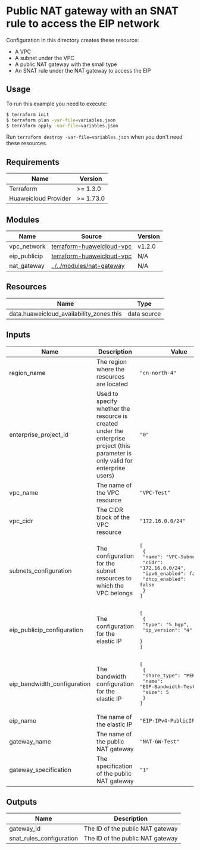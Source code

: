 # Public NAT gateway with an SNAT rule to access the EIP network

Configuration in this directory creates these resource:

+ A VPC
+ A subnet under the VPC
+ A public NAT gateway with the small type
+ An SNAT rule under the NAT gateway to access the EIP

## Usage

To run this example you need to execute:

```bash
$ terraform init
$ terraform plan -var-file=variables.json
$ terraform apply -var-file=variables.json
```

Run `terraform destroy -var-file=variables.json` when you don't need these resources.

## Requirements

| Name | Version |
|------|---------|
| Terraform | >= 1.3.0 |
| Huaweicloud Provider | >= 1.73.0 |

## Modules

<!-- markdownlint-disable MD013 -->
| Name | Source | Version |
|------|--------|---------|
| vpc_network | [terraform-huaweicloud-vpc](https://github.com/terraform-huaweicloud-modules/terraform-huaweicloud-vpc) | v1.2.0 |
| eip_publicip | [terraform-huaweicloud-vpc](https://github.com/terraform-huaweicloud-modules/terraform-huaweicloud-eip/modules/eip-publicip) | N/A |
| nat_gateway | [../../modules/nat-gateway](../../modules/nat-gateway/README.md) | N/A |
<!-- markdownlint-enable MD013 -->

## Resources

| Name | Type |
|------|------|
| data.huaweicloud_availability_zones.this | data source |

## Inputs

<!-- markdownlint-disable MD013 -->
| Name | Description | Value |
|------|-------------|-------|
| region_name | The region where the resources are located | `"cn-north-4"` |
| enterprise_project_id | Used to specify whether the resource is created under the enterprise project (this parameter is only valid for enterprise users) | `"0"` |
| vpc_name | The name of the VPC resource | `"VPC-Test"` |
| vpc_cidr | The CIDR block of the VPC resource | `"172.16.0.0/24"` |
| subnets_configuration | The configuration for the subnet resources to which the VPC belongs | <pre>[<br>  {<br>    "name": "VPC-Subnet-Test",<br>    "cidr": "172.16.0.0/24",<br>    "ipv6_enabled": false,<br>    "dhcp_enabled": false<br>  }<br>]</pre> |
| eip_publicip_configuration | The configuration for the elastic IP | <pre>[<br>  {<br>    "type": "5_bgp",<br>    "ip_version": "4"<br>  }<br>]</pre> |
| eip_bandwidth_configuration | The bandwidth configuration for the elastic IP | <pre>[<br>  {<br>    "share_type": "PER",<br>    "name": "EIP-Bandwidth-Test",<br>    "size": 5<br>  }<br>]</pre> |
| eip_name | The name of the elastic IP | `"EIP-IPv4-PublicIP-Test"` |
| gateway_name | The name of the public NAT gateway | `"NAT-GW-Test"` |
| gateway_specification | The specification of the public NAT gateway | `"1"` |
<!-- markdownlint-enable MD013 -->

## Outputs

| Name | Description |
|------|-------------|
| gateway_id | The ID of the public NAT gateway |
| snat_rules_configuration | The ID of the public NAT gateway |
